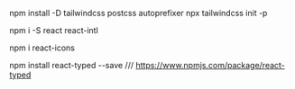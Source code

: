 npm install -D tailwindcss postcss autoprefixer
npx tailwindcss init -p


npm i -S react react-intl


npm i react-icons


npm install react-typed --save    ///   https://www.npmjs.com/package/react-typed